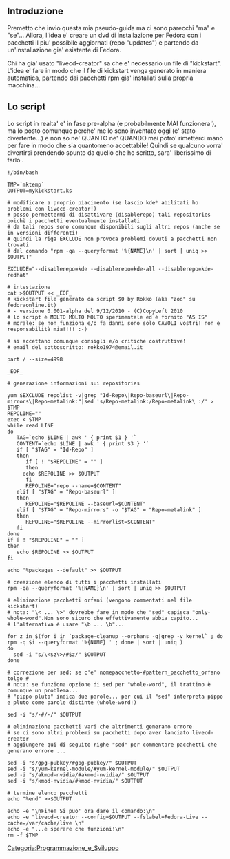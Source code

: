 Introduzione
------------

Premetto che invio questa mia pseudo-guida ma ci sono parecchi "ma" e "se"...
Allora, l'idea e' creare un dvd di installazione per Fedora con i pacchetti il piu' possibile aggiornati (repo "updates") e partendo da un'installazione gia' esistente di Fedora.

Chi ha gia' usato "livecd-creator" sa che e' necessario un file di "kickstart". L'idea e' fare in modo che il file di kickstart venga generato in maniera automatica, partendo dai pacchetti rpm gia' installati sulla propria macchina...

Lo script
---------

Lo script in realta' e' in fase pre-alpha (e probabilmente MAI funzionera'), ma lo posto comunque perche' me lo sono inventato oggi (e' stato divertente...) e non so ne' QUANTO ne' QUANDO mai potro' rimetterci mano per fare in modo che sia quantomeno accettabile! Quindi se qualcuno vorra' divertirsi prendendo spunto da quello che ho scritto, sara' liberissimo di farlo .

    !/bin/bash

    TMP=`mktemp`
    OUTPUT=mykickstart.ks

    # modificare a proprio piacimento (se lascio kde* abilitati ho problemi con livecd-creator!)
    # posso permettermi di disattivare (disablerepo) tali repositories poichè i pacchetti eventualmente installati
    # da tali repos sono comunque disponibili sugli altri repos (anche se in versioni differenti)
    # quindi la riga EXCLUDE non provoca problemi dovuti a pacchetti non trovati 
    # dal comando "rpm -qa --queryformat '%{NAME}\n' | sort | uniq >> $OUTPUT"

    EXCLUDE="--disablerepo=kde --disablerepo=kde-all --disablerepo=kde-redhat"

    # intestazione
    cat >$OUTPUT << _EOF_
    # kickstart file generato da script $0 by Rokko (aka "zod" su fedoraonline.it)
    # - versione 0.001-alpha del 9/12/2010 - (C)CopyLeft 2010
    # lo script è MOLTO MOLTO MOLTO sperimentale ed è fornito "AS IS"
    # morale: se non funziona e/o fa danni sono solo CAVOLI vostri! non è responsabilità mia!!!! :-)

    # si accettano comunque consigli e/o critiche costruttive!
    # email del sottoscritto: rokko1974@email.it

    part / --size=4998

    _EOF_

    # generazione informazioni sui repositories

    yum $EXCLUDE repolist -v|grep "Id-Repo\|Repo-baseurl\|Repo-mirrors\|Repo-metalink:"|sed 's/Repo-metalink:/Repo-metalink\ :/' > $TMP
    REPOLINE=""
    exec < $TMP
    while read LINE
    do
       TAG=`echo $LINE | awk ' { print $1 } '`
       CONTENT=`echo $LINE | awk ' { print $3 } '`
       if [ "$TAG" = "Id-Repo" ]
       then
          if [ ! "$REPOLINE" = "" ]
          then
         echo $REPOLINE >> $OUTPUT
          fi
          REPOLINE="repo --name=$CONTENT"
       elif [ "$TAG" = "Repo-baseurl" ]
       then
          REPOLINE="$REPOLINE --baseurl=$CONTENT"
       elif [ "$TAG" = "Repo-mirrors" -o "$TAG" = "Repo-metalink" ]
       then
          REPOLINE="$REPOLINE --mirrorlist=$CONTENT"
       fi
    done
    if [ ! "$REPOLINE" = "" ]
    then
       echo $REPOLINE >> $OUTPUT
    fi

    echo "%packages --default" >> $OUTPUT

    # creazione elenco di tutti i pacchetti installati
    rpm -qa --queryformat '%{NAME}\n' | sort | uniq >> $OUTPUT

    # eliminazione pacchetti orfani (vengono commentati nel file kickstart)
    # nota: "\< ... \>" dovrebbe fare in modo che "sed" capisca "only-whole-word".Non sono sicuro che effettivamente abbia capito...
    # l'alternativa è usare "\b ... \b"...

    for z in $(for i in `package-cleanup --orphans -q|grep -v kernel` ; do rpm -q $i --queryformat '%{NAME} ' ; done | sort | uniq ) 
    do 
      sed -i "s/\<$z\>/#$z/" $OUTPUT
    done

    # correzione per sed: se c'e' nomepacchetto-#pattern_pacchetto_orfano tolgo #
    # nota: se funziona opzione di sed per "whole-word", il trattino è comunque un problema...
    # "pippo-pluto" indica due parole... per cui il "sed" interpreta pippo e pluto come parole distinte (whole-word!)

    sed -i "s/-#/-/" $OUTPUT

    # eliminazione pacchetti vari che altrimenti generano errore
    # se ci sono altri problemi su pacchetti dopo aver lanciato livecd-creator
    # aggiungere qui di seguito righe "sed" per commentare pacchetti che generano errore ...

    sed -i "s/gpg-pubkey/#gpg-pubkey/" $OUTPUT
    sed -i "s/yum-kernel-module/#yum-kernel-module/" $OUTPUT
    sed -i "s/akmod-nvidia/#akmod-nvidia/" $OUTPUT
    sed -i "s/kmod-nvidia/#kmod-nvidia/" $OUTPUT

    # termine elenco pacchetti
    echo "%end" >>$OUTPUT

    echo -e "\nFine! Si puo' ora dare il comando:\n"
    echo -e "livecd-creator --config=$OUTPUT --fslabel=Fedora-Live --cache=/var/cache/live \n"
    echo -e "...e sperare che funzioni!\n"
    rm -f $TMP 

<Categoria:Programmazione_e_Sviluppo>
